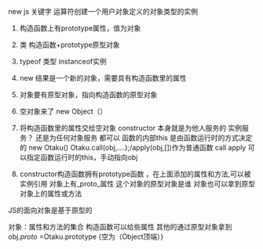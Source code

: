 new js 关键字
运算符创建一个用户对象定义的对象类型的实例

1. 构造函数上有prototype属性，值为对象
2. 类 构造函数+prototype原型对象
3. typeof 类型     instanceof实例

1. new 结果是一个新的对象，需要具有构造函数里的属性
2. 对象要有原型对象，指向构造函数的原型对象

1. 空对象来了 new Object（）
2. 将构造函数里的属性交给空对象
   constructor 本身就是为他人服务的
   实例服务？ 还是为任何对象服务 都可以
   函数的内部this 是由函数运行时的方式决定的
   new Otaku()
   Otaku.call(obj,....);/apply(obj,[])作为普通函数
   call apply 可以指定函数运行时的this，手动指向obj
3. constructor构造函数拥有prototype函数 ，在上面添加的属性和方法,可以被实例引用
    对象上有_proto_属性 这个对象的原型对象是谁
    对象也可以拿到原型对象上的属性或方法

JS的面向对象是基于原型的

对象：属性和方法的集合
构造函数可以给些属性
其他的通过原型对象拿到
obj._proto_ =Otaku.prototype    {空为（Object顶端）} 
   
